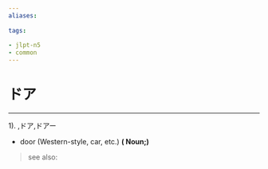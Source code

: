 ```yaml
---
aliases:
    
tags:
    
- jlpt-n5
- common
---
```


# ドア
---
1).
,ドア,ドアー

- door (Western-style, car, etc.)
**( Noun;)**
> see also: 
            